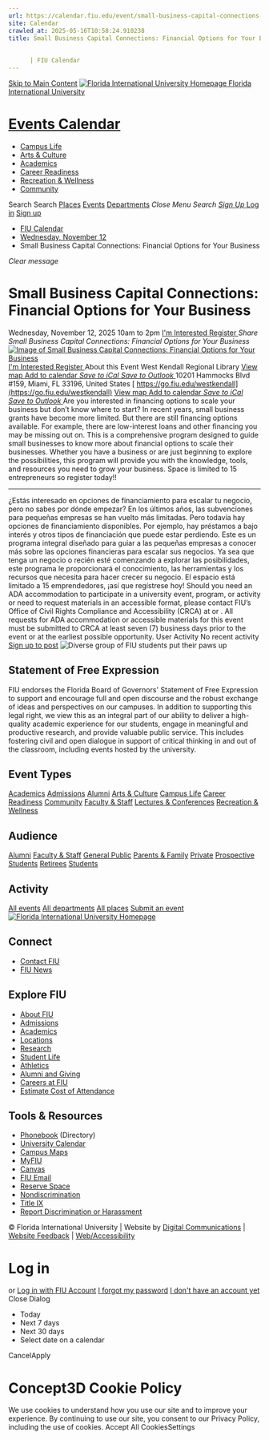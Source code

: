 ```yaml
---
url: https://calendar.fiu.edu/event/small-business-capital-connections-financial-options-for-your-business-8299
site: Calendar
crawled_at: 2025-05-16T10:58:24.910238
title: Small Business Capital Connections: Financial Options for Your Business
    
    
      | FIU Calendar
---
```


[Skip to Main Content](https://calendar.fiu.edu/event/small-business-capital-connections-financial-options-for-your-business-8299#main-content)
[![Florida International University Homepage](https://digicdn.fiu.edu/core/_assets/images/logo-top.png) Florida International University](https://www.fiu.edu)
# [Events Calendar ](https://calendar.fiu.edu/)
  * [Campus Life](https://calendar.fiu.edu/calendar?event_types%5B%5D=127595)
  * [Arts & Culture](https://calendar.fiu.edu/calendar?event_types%5B%5D=127590)
  * [Academics](https://calendar.fiu.edu/calendar?event_types%5B%5D=127582)
  * [Career Readiness](https://calendar.fiu.edu/calendar?event_types%5B%5D=127584)
  * [Recreation & Wellness](https://calendar.fiu.edu/calendar?event_types%5B%5D=127603)
  * [Community](https://calendar.fiu.edu/calendar?event_types%5B%5D=127601)


Search Search
[Places](https://calendar.fiu.edu/search/places) [Events](https://calendar.fiu.edu/calendar) [Departments](https://calendar.fiu.edu/search/departments)
_Close Menu_
_Search_ [ _Sign Up_ ](https://calendar.fiu.edu/signup)
[Log in](https://calendar.fiu.edu/auth/shib_login?previous_url=https%3A%2F%2Fcalendar.fiu.edu%2Fevent%2Fsmall-business-capital-connections-financial-options-for-your-business-8299) [Sign up](https://calendar.fiu.edu/signup)
  * [FIU Calendar](https://calendar.fiu.edu/)
  * [Wednesday, November 12](https://calendar.fiu.edu/calendar/day/2025/11/12)
  * Small Business Capital Connections: Financial Options for Your Business


_Clear message_
# Small Business Capital Connections: Financial Options for Your Business
Wednesday, November 12, 2025 10am to 2pm 
[ I'm Interested ](https://calendar.fiu.edu/event/49153052868386/confirm?return=https%3A%2F%2Fcalendar.fiu.edu%2Fevent%2Fsmall-business-capital-connections-financial-options-for-your-business-8299)
[ Register ](https://go.fiu.edu/westkendall)
_Share Small Business Capital Connections: Financial Options for Your Business_
[ ![Image of Small Business Capital Connections: Financial Options for Your Business](https://localist-images.azureedge.net/photos/49153052961584/card/cc68a4e7cd33483317944dff37e0c20701e6c1da.jpg) ](https://calendar.fiu.edu/photo/49153052961584)
[ I'm Interested ](https://calendar.fiu.edu/event/49153052868386/confirm?return=https%3A%2F%2Fcalendar.fiu.edu%2Fevent%2Fsmall-business-capital-connections-financial-options-for-your-business-8299)
[ Register ](https://go.fiu.edu/westkendall)
About this Event
West Kendall Regional Library  [View map ](https://calendar.fiu.edu/event/small-business-capital-connections-financial-options-for-your-business-8299#about_map)
[Add to calendar ](https://calendar.fiu.edu/event/small-business-capital-connections-financial-options-for-your-business-8299)
[ _Save to iCal_ ](https://calendar.fiu.edu/event/small-business-capital-connections-financial-options-for-your-business-8299.ics "Save to iCal") [ _Save to Outlook_ ](https://calendar.fiu.edu/event/small-business-capital-connections-financial-options-for-your-business-8299.ics "Save to Outlook")
10201 Hammocks Blvd #159, Miami, FL 33196, United States
[ https://go.fiu.edu/westkendall](https://go.fiu.edu/westkendall)
[View map ](https://calendar.fiu.edu/event/small-business-capital-connections-financial-options-for-your-business-8299#about_map)
[Add to calendar ](https://calendar.fiu.edu/event/small-business-capital-connections-financial-options-for-your-business-8299)
[ _Save to iCal_ ](https://calendar.fiu.edu/event/small-business-capital-connections-financial-options-for-your-business-8299.ics "Save to iCal") [ _Save to Outlook_ ](https://calendar.fiu.edu/event/small-business-capital-connections-financial-options-for-your-business-8299.ics "Save to Outlook")
Are you interested in financing options to scale your business but don’t know where to start? In recent years, small business grants have become more limited. But there are still financing options available. For example, there are low-interest loans and other financing you may be missing out on.
This is a comprehensive program designed to guide small businesses to know more about financial options to scale their businesses.
Whether you have a business or are just beginning to explore the possibilities, this program will provide you with the knowledge, tools, and resources you need to grow your business.
Space is limited to 15 entrepreneurs so register today!!
________________________________________________________________________________________________________________________________________________
¿Estás interesado en opciones de financiamiento para escalar tu negocio, pero no sabes por dónde empezar? En los últimos años, las subvenciones para pequeñas empresas se han vuelto más limitadas. Pero todavía hay opciones de financiamiento disponibles. Por ejemplo, hay préstamos a bajo interés y otros tipos de financiación que puede estar perdiendo.
Este es un programa integral diseñado para guiar a las pequeñas empresas a conocer más sobre las opciones financieras para escalar sus negocios.
Ya sea que tenga un negocio o recién esté comenzando a explorar las posibilidades, este programa le proporcionará el conocimiento, las herramientas y los recursos que necesita para hacer crecer su negocio.
El espacio está limitado a 15 emprendedores, ¡así que regístrese hoy!
Should you need an ADA accommodation to participate in a university event, program, or activity or need to request materials in an accessible format, please contact FIU’s Office of Civil Rights Compliance and Accessibility (CRCA) at or . All requests for ADA accommodation or accessible materials for this event must be submitted to CRCA at least seven (7) business days prior to the event or at the earliest possible opportunity. 
User Activity
No recent activity
[Sign up to post](https://calendar.fiu.edu/auth/shib_login?previous_url=https%3A%2F%2Fcalendar.fiu.edu%2Fevent%2Fsmall-business-capital-connections-financial-options-for-your-business-8299)
![Diverse group of FIU students put their paws up](https://www.fiu.edu/_assets/images/thumbnail-students-paw.jpg)
## Statement of Free Expression
FIU endorses the Florida Board of Governors' Statement of Free Expression to support and encourage full and open discourse and the robust exchange of ideas and perspectives on our campuses. In addition to supporting this legal right, we view this as an integral part of our ability to deliver a high-quality academic experience for our students, engage in meaningful and productive research, and provide valuable public service. This includes fostering civil and open dialogue in support of critical thinking in and out of the classroom, including events hosted by the university.
## Event Types
[Academics](https://calendar.fiu.edu/calendar?event_types%5B%5D=127582)
[Admissions](https://calendar.fiu.edu/calendar?event_types%5B%5D=127583)
[Alumni](https://calendar.fiu.edu/calendar?event_types%5B%5D=127589)
[Arts & Culture](https://calendar.fiu.edu/calendar?event_types%5B%5D=127590)
[Campus Life](https://calendar.fiu.edu/calendar?event_types%5B%5D=127595)
[Career Readiness](https://calendar.fiu.edu/calendar?event_types%5B%5D=127584)
[Community](https://calendar.fiu.edu/calendar?event_types%5B%5D=127601)
[Faculty & Staff](https://calendar.fiu.edu/calendar?event_types%5B%5D=127602)
[Lectures & Conferences](https://calendar.fiu.edu/calendar?event_types%5B%5D=127587)
[Recreation & Wellness](https://calendar.fiu.edu/calendar?event_types%5B%5D=127603)
## Audience
[Alumni](https://calendar.fiu.edu/calendar?event_types%5B%5D=121721)
[Faculty & Staff](https://calendar.fiu.edu/calendar?event_types%5B%5D=121720)
[General Public](https://calendar.fiu.edu/calendar?event_types%5B%5D=121722)
[Parents & Family](https://calendar.fiu.edu/calendar?event_types%5B%5D=36918157286658)
[Private](https://calendar.fiu.edu/calendar?event_types%5B%5D=129753)
[Prospective Students](https://calendar.fiu.edu/calendar?event_types%5B%5D=121723)
[Retirees](https://calendar.fiu.edu/calendar?event_types%5B%5D=37290279036119)
[Students](https://calendar.fiu.edu/calendar?event_types%5B%5D=121719)
## Activity
[All events](https://calendar.fiu.edu/search?what=events)
[All departments](https://calendar.fiu.edu/search/departments)
[All places](https://calendar.fiu.edu/search?what=places)
[Submit an event](https://calendar.fiu.edu/admin/events/new/basic-information)
[ ![Florida International University Homepage](https://digicdn.fiu.edu/core/_assets/images/footer-logo.svg) ](https://www.fiu.edu/)
## Connect
  * [Contact FIU](https://www.fiu.edu/about/contact-us/index.html)
  * [FIU News](https://news.fiu.edu/)


## Explore FIU
  * [About FIU](https://www.fiu.edu/about/index.html)
  * [Admissions](https://www.fiu.edu/admissions/index.html)
  * [Academics](https://www.fiu.edu/academics/index.html)
  * [Locations](https://www.fiu.edu/locations/index.html)
  * [Research](https://www.fiu.edu/research/index.html)
  * [Student Life](https://www.fiu.edu/student-life/index.html)
  * [Athletics](https://www.fiu.edu/athletics/index.html)
  * [Alumni and Giving](https://www.fiu.edu/alumni-and-giving/index.html)
  * [Careers at FIU](https://hr.fiu.edu/careers/)
  * [Estimate Cost of Attendance](https://onestop.fiu.edu/finances/estimate-your-costs/)


## Tools & Resources
  * [Phonebook](https://phonebook.fiu.edu) (Directory)
  * [University Calendar](https://calendar.fiu.edu/)
  * [Campus Maps](https://campusmaps.fiu.edu/)
  * [MyFIU](https://my.fiu.edu/)
  * [Canvas](https://canvas.fiu.edu)
  * [FIU Email](http://mail.fiu.edu/)
  * [Reserve Space](https://reservespace.fiu.edu/make-reservation/)
  * [Nondiscrimination](https://ace.fiu.edu/civil-rights-and-accessibility/harassment-and-discrimination/)
  * [Title IX](https://ace.fiu.edu/title-ix/)
  * [Report Discrimination or Harassment](https://report.fiu.edu/)


© Florida International University  | Website by [Digital Communications](https://stratcomm.fiu.edu/digital-print/websites/) | [Website Feedback](https://webforms.fiu.edu/view.php?id=370774&element_5=https://calendar.fiu.edu/https://calendar.fiu.edu/) | [Web/Accessibility](https://accessibility.fiu.edu/)
# Log in
or
[Log in with FIU Account](https://calendar.fiu.edu/auth/shib_login?previous_url=https%3A%2F%2Fcalendar.fiu.edu%2Fevent%2Fsmall-business-capital-connections-financial-options-for-your-business-8299)
[I forgot my password](https://calendar.fiu.edu/auth/forgot) [I don't have an account yet](https://calendar.fiu.edu/signup)
Close Dialog
  * Today
  * Next 7 days
  * Next 30 days
  * Select date on a calendar


CancelApply
# Concept3D Cookie Policy
We use cookies to understand how you use our site and to improve your experience. By continuing to use our site, you consent to our Privacy Policy, including the use of cookies. 
Accept All CookiesSettings
